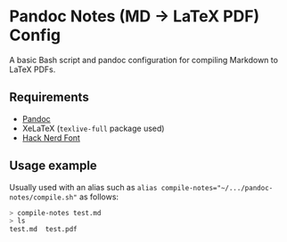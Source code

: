 # Pandoc Notes (MD -> LaTeX PDF) Config

A basic Bash script and pandoc configuration for compiling Markdown to LaTeX
PDFs.

## Requirements

- [Pandoc](https://pandoc.org)
- XeLaTeX (`texlive-full` package used)
- [Hack Nerd Font](https://github.com/ryanoasis/nerd-fonts/tree/master/patched-fonts/Hack)

## Usage example

Usually used with an alias such as
`alias compile-notes="~/.../pandoc-notes/compile.sh"` as follows:

```bash
> compile-notes test.md
> ls
test.md  test.pdf
```

